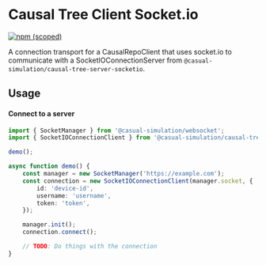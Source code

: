 # Causal Tree Client Socket.io

[![npm (scoped)](https://img.shields.io/npm/v/@casual-simulation/causal-tree-client-socketio.svg)](https://www.npmjs.com/package/@casual-simulation/causal-tree-client-socketio)

A connection transport for a CausalRepoClient that uses socket.io to communicate with a SocketIOConnectionServer from `@casual-simulation/causal-tree-server-socketio`.

## Usage

#### Connect to a server

```typescript
import { SocketManager } from '@casual-simulation/websocket';
import { SocketIOConnectionClient } from '@casual-simulation/causal-tree-client-socketio';

demo();

async function demo() {
    const manager = new SocketManager('https://example.com');
    const connection = new SocketIOConnectionClient(manager.socket, {
        id: 'device-id',
        username: 'username',
        token: 'token',
    });

    manager.init();
    connection.connect();

    // TODO: Do things with the connection
}
```
